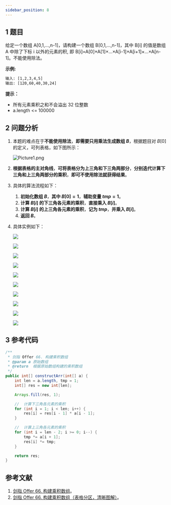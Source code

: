 ```yaml
---
sidebar_position: 8
---
```


## 1 题目

给定一个数组 A[0,1,…,n-1]，请构建一个数组 B[0,1,…,n-1]，其中 B[i] 的值是数组 A 中除了下标 i 以外的元素的积, 即 B[i]=A[0]×A[1]×…×A[i-1]×A[i+1]×…×A[n-1]。不能使用除法。

**示例:**

```txt
输入: [1,2,3,4,5]
输出: [120,60,40,30,24]
```

**提示：**

* 所有元素乘积之和不会溢出 32 位整数
* a.length <= 100000

## 2 问题分析

1. 本题的难点在于**不能使用除法**，**即需要只用乘法生成数组 $B$**，根据题目对 $B[0]$ 的定义，可列表格，如下图所示：

   ![Picture1.png](https://notebook.grayson.top/media/202202/2022-02-12_2019200.9463664101953027.png)
2. **根据表格的主对角线**，**可将表格分为上三角和下三角两部分**，**分别迭代计算下三角和上三角两部分的乘积**，**即可不使用除法就获得结果**。
3. 具体的算法流程如下：

   1. **初始化数组 $B$**，**其中 $B[0] = 1$**，**辅助变量 $tmp = 1$**。
   2. **计算 $B[i]$ 的下三角各元素的乘积**，**直接乘入 $B[i]$**。
   3. **计算 $B[i]$ 的上三角各元素的乘积**，**记为 $tmp$**，**并乘入 $B[i]$**。
   4. **返回 $B$**。
4. 具体实例如下：

   ![](https://notebook.grayson.top/media/202202/2022-02-12_2025230.5272470853708524.png)

   ![](https://notebook.grayson.top/media/202202/2022-02-12_2025320.10326173710311681.png)

   ![](https://notebook.grayson.top/media/202202/2022-02-12_2025410.18310975695976917.png)

   ![](https://notebook.grayson.top/media/202202/2022-02-12_2025550.7393083412792657.png)

   ![](https://notebook.grayson.top/media/202202/2022-02-12_2026050.4833823810572384.png)

   ![](https://notebook.grayson.top/media/202202/2022-02-12_2026130.48557956469393615.png)

   ![](https://notebook.grayson.top/media/202202/2022-02-12_2026210.7118277981678661.png)

   ![](https://notebook.grayson.top/media/202202/2022-02-12_2026280.31684487445222287.png)

   ![](https://notebook.grayson.top/media/202202/2022-02-12_2026380.9920881939848459.png)

   ![](https://notebook.grayson.top/media/202202/2022-02-12_2026450.7798305326990969.png)

## 3 参考代码

```java
/**
 * 剑指 Offer 66. 构建乘积数组
 * @param a 原始数组
 * @return  根据原始数组构建的乘积数组
 */
public int[] constructArr(int[] a) {
    int len = a.length, tmp = 1;
    int[] res = new int[len];

    Arrays.fill(res, 1);

    //  计算下三角各元素的乘积
    for (int i = 1; i < len; i++) {
        res[i] = res[i - 1] * a[i - 1];
    }

    //  计算上三角各元素的乘积
    for (int i = len - 2; i >= 0; i--) {
        tmp *= a[i + 1];
        res[i] *= tmp;
    }

    return res;
}
```

## 参考文献

1. [剑指 Offer 66. 构建乘积数组](https://leetcode-cn.com/problems/gou-jian-cheng-ji-shu-zu-lcof)。
2. [ 剑指 Offer 66. 构建乘积数组（表格分区，清晰图解）](https://leetcode-cn.com/problems/gou-jian-cheng-ji-shu-zu-lcof/solution/mian-shi-ti-66-gou-jian-cheng-ji-shu-zu-biao-ge-fe)。
